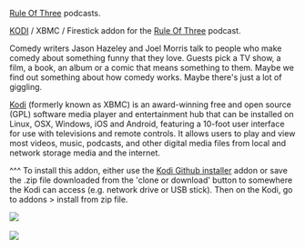 <a href="https://www.ruleofthreepod.com">Rule Of Three</a> podcasts.<br>

<a href="kodi.tv">KODI<a> / XBMC / Firestick addon for the <a href="https://www.ruleofthreepod.com">Rule Of Three</a> podcast.<br>

Comedy writers Jason Hazeley and Joel Morris talk to people who make comedy about something funny that they love. Guests pick a TV show, a film, a book, an album or a comic that means something to them. Maybe we find out something about how comedy works. Maybe there's just a lot of giggling.<br>

<a href="www.kodi.tv">Kodi</a> (formerly known as XBMC) is an award-winning free and open source (GPL) software media player and entertainment hub that can be installed on Linux, OSX, Windows, iOS and Android, featuring a 10-foot user interface for use with televisions and remote controls. It allows users to play and view most videos, music, podcasts, and other digital media files from local and network storage media and the internet.<br>

^^^ To install this addon, either use the <a href="https://www.tvaddons.co/github-browser-kodi/">Kodi Github installer</a> addon or save the .zip file downloaded from the 'clone or download' button to somewhere the Kodi can access (e.g. network drive or USB stick). Then on the Kodi, go to addons > install from zip file.<br>

<img src="https://thumborcdn.acast.com/Ib7EKInHheWyrlcARzjgYjsZfVs=/500x500/https%3A%2F%2Fmediacdn.acast.com%2Fassets%2Fa18c2026-fb61-4cb6-a153-32d529de0a07%2F-jfcdlvsg-ruleofthree_rev_logo2.jpg"><br>
<br><a href="http://www.kodi.tv"><img src="https://kodi.tv/sites/default/files/page/field_image/about--devices.jpg">
